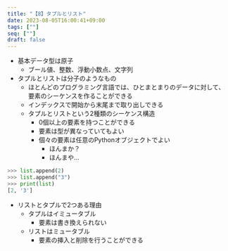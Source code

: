 ```yaml
---
title: "【8】タプルとリスト"
date: 2023-08-05T16:00:41+09:00
tags: [""]
seq: [""]
draft: false
---
```


- 基本データ型は原子
  - ブール値、整数、浮動小数点、文字列
- タプルとリストは分子のようなもの
  - ほとんどのプログラミング言語では、ひとまとまりのデータに対して、要素のシーケンスを作ることができる
  - インデックスで開始から末尾まで取り出しできる
  - タプルとリストという2種類のシーケンス構造
    - 0個以上の要素を持つことができる
    - 要素は型が異なっていてもよい
    - 個々の要素は任意のPythonオブジェクトでよい
      - ほんまか？
      - ほんまや...
```python
>>> list.append(2)
>>> list.append("3")
>>> print(list)
[2, '3']
```

- リストとタプルで2つある理由
  - タプルはイミュータブル
    - 要素は書き換えられない
  - リストはミュータブル
    - 要素の挿入と削除を行うことができる